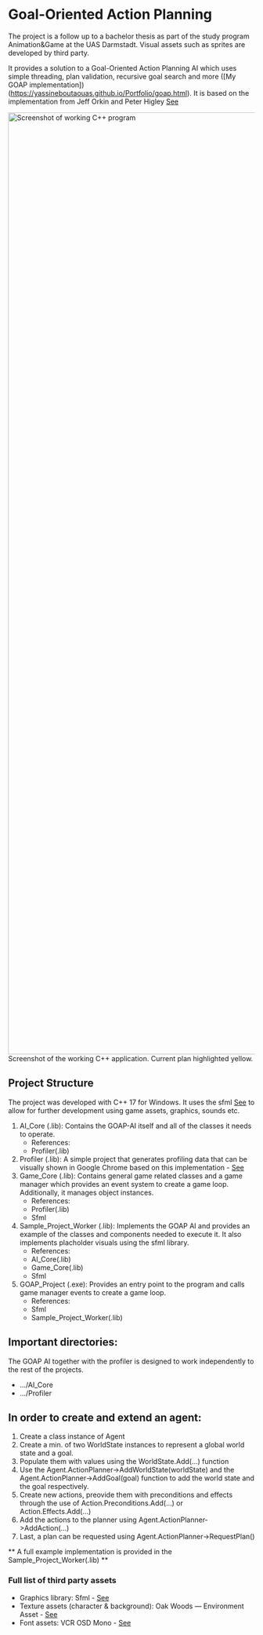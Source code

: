 # Goal-Oriented Action Planning
The project is a follow up to a bachelor thesis as part of the study program Animation&Game at the UAS Darmstadt. Visual assets such as sprites are developed by third party. 

It provides a solution to a Goal-Oriented Action Planning AI which uses simple threading, plan validation, recursive goal search and more ([My GOAP implementation])(https://yassineboutaouas.github.io/Portfolio/goap.html).
It is based on the implementation from Jeff Orkin and Peter Higley [See](https://www.gdcvault.com/play/1022019/Goal-Oriented-Action-Planning-Ten)

<img width="1920" alt="Screenshot of working C++ program" src="https://github.com/YassineBoutaouas/GOAP_Project/assets/127434490/d06732b4-c663-4012-8f60-17ecd7e25b0b">
Screenshot of the working C++ application. Current plan highlighted yellow.

## Project Structure
The project was developed with C++ 17 for Windows. It uses the sfml [See](https://www.sfml-dev.org/) to allow for further development using game assets, graphics, sounds etc.

1. AI_Core (.lib): Contains the GOAP-AI itself and all of the classes it needs to operate.
   - References:
    - Profiler(.lib)
2. Profiler (.lib): A simple project that generates profiling data that can be visually shown in Google Chrome based on this implementation - [See](https://gist.github.com/TheCherno/31f135eea6ee729ab5f26a6908eb3a5e)
3. Game_Core (.lib): Contains general game related classes and a game manager which provides an event system to create a game loop. Additionally, it manages object instances.
   - References:
    - Profiler(.lib)
    - Sfml
4. Sample_Project_Worker (.lib): Implements the GOAP AI and provides an example of the classes and components needed to execute it. It also implements placholder visuals using the sfml library.
   - References:
    - AI_Core(.lib)
    - Game_Core(.lib)
    - Sfml
5. GOAP_Project (.exe): Provides an entry point to the program and calls game manager events to create a game loop.
   - References:
    - Sfml
    - Sample_Project_Worker(.lib)
  
  ## Important directories:
  The GOAP AI together with the profiler is designed to work independently to the rest of the projects.

  - .../AI_Core
  - .../Profiler

## In order to create and extend an agent:

1. Create a class instance of Agent
2. Create a min. of two WorldState instances to represent a global world state and a goal.
3. Populate them with values using the WorldState.Add(...) function
4. Use the Agent.ActionPlanner->AddWorldState(worldState) and the Agent.ActionPlanner->AddGoal(goal) function to add the world state and the goal respectively.
5. Create new actions, preovide them with preconditions and effects through the use of Action.Preconditions.Add(...) or Action.Effects.Add(...)
6. Add the actions to the planner using Agent.ActionPlanner->AddAction(...)
7. Last, a plan can be requested using Agent.ActionPlanner->RequestPlan()

** A full example implementation is provided in the Sample_Project_Worker(.lib) **

### Full list of third party assets

- Graphics library: Sfml - [See](https://www.sfml-dev.org/)
- Texture assets (character & background): Oak Woods — Environment Asset - [See](https://brullov.itch.io/oak-woods)
- Font assets: VCR OSD Mono - [See](https://www.dafont.com/de/vcr-osd-mono.font)
